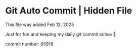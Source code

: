 # Git Auto Commit | Hidden File

This file was added Feb 12, 2025

Just for fun and keeping my daily git commit active 🤪

commit number: 65918
